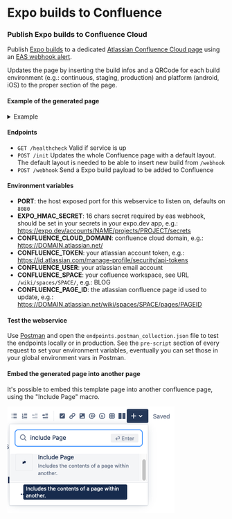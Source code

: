 # Expo builds to Confluence

### Publish Expo builds to Confluence Cloud

Publish [Expo builds](https://expo.dev) to a dedicated [Atlassian Confluence Cloud page](https://support.atlassian.com/confluence-cloud/docs/create-edit-and-publish-a-page/) using an [EAS webhook alert](https://docs.expo.dev/eas/webhooks/).

Updates the page by inserting the build infos and a QRCode for each build environment (e.g.: continuous, staging, production) and platform (android, iOS) to the proper section of the page.

#### Example of the generated page
<details>
  <summary>Example</summary>
  <img src="example.png" />
</details>

#### Endpoints
- `GET /healthcheck` Valid if service is up
- `POST /init` Updates the whole Confluence page with a default layout. The default layout is needed to be able to insert new build from `/webhook`
- `POST /webhook` Send a Expo build payload to be added to Confluence

#### Environment variables
- **PORT**: the host exposed port for this webservice to listen on, defaults on `8080`
- **EXPO_HMAC_SECRET**: 16 chars secret required by eas webhook, should be set in your secrets in your expo.dev app, e.g.: https://expo.dev/accounts/NAME/projects/PROJECT/secrets
- **CONFLUENCE_CLOUD_DOMAIN**: confluence cloud domain, e.g.: https://DOMAIN.atlassian.net/
- **CONFLUENCE_TOKEN**: your atlassian account token, e.g.: https://id.atlassian.com/manage-profile/security/api-tokens
- **CONFLUENCE_USER**: your atlassian email account
- **CONFLUENCE_SPACE**: your cofluence workspace, see URL `/wiki/spaces/SPACE/`, e.g.: BLOG
- **CONFLUENCE_PAGE_ID**: the atlassian confluence page id used to update, e.g.: https://DOMAIN.atlassian.net/wiki/spaces/SPACE/pages/PAGEID

#### Test the webservice
Use [Postman](https://www.postman.com/downloads/) and open the `endpoints.postman_collection.json` file to test the endpoints locally or in production. See the `pre-script` section of every request to set your environment variables, eventually you can set those in your global environment vars in Postman.

#### Embed the generated page into another page

It's possible to embed this template page into another confluence page, using the "Include Page" macro.

![includepage](includepage.png)

